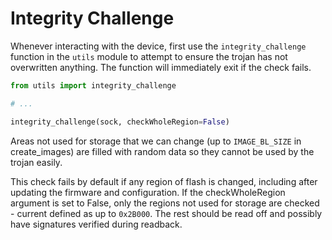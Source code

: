 # Integrity Challenge

Whenever interacting with the device, first use the `integrity_challenge` function in the `utils` module to attempt to ensure the trojan has not overwritten anything. The function will immediately exit if the check fails.

```python
from utils import integrity_challenge

# ...

integrity_challenge(sock, checkWholeRegion=False)
```

Areas not used for storage that we can change (up to `IMAGE_BL_SIZE` in create\_images) are filled with random data so they cannot be used by the trojan easily.

This check fails by default if any region of flash is changed, including after updating the firmware and configuration. If the checkWholeRegion argument is set to False, only the regions not used for storage are checked - current defined as up to `0x2B000`. The rest should be read off and possibly have signatures verified during readback.
